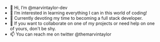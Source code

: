 - 👋 Hi, I’m @marvintaylor-dev
- 👀 I’m interested in learning everything I can in this world of coding!
- 🌱 Currently devoting my time to becoming a full stack developer. 
- 💞️ If you want to collaborate on one of my projects or need help on one of yours, don't be shy.
- 📫 You can reach me on twitter @themarvintaylor

<!---
marvintaylor-dev/marvintaylor-dev is a ✨ special ✨ repository because its `README.md` (this file) appears on your GitHub profile.
You can click the Preview link to take a look at your changes.
--->
